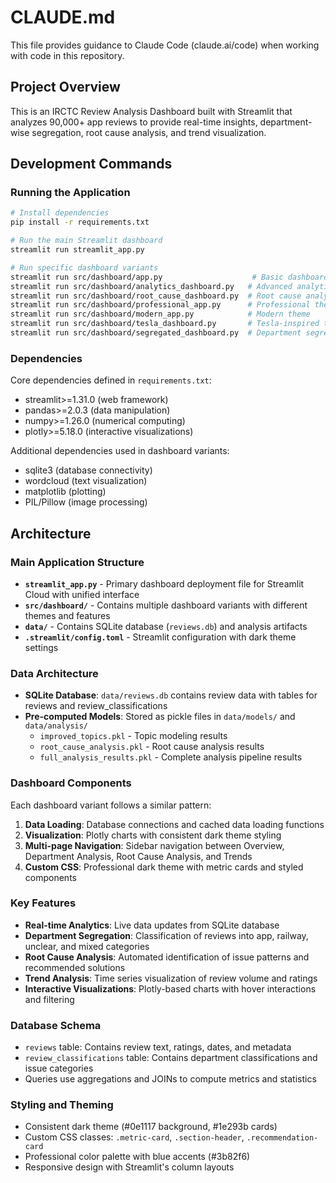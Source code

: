 # CLAUDE.md

This file provides guidance to Claude Code (claude.ai/code) when working with code in this repository.

## Project Overview
This is an IRCTC Review Analysis Dashboard built with Streamlit that analyzes 90,000+ app reviews to provide real-time insights, department-wise segregation, root cause analysis, and trend visualization.

## Development Commands

### Running the Application
```bash
# Install dependencies
pip install -r requirements.txt

# Run the main Streamlit dashboard
streamlit run streamlit_app.py

# Run specific dashboard variants
streamlit run src/dashboard/app.py                    # Basic dashboard
streamlit run src/dashboard/analytics_dashboard.py   # Advanced analytics
streamlit run src/dashboard/root_cause_dashboard.py  # Root cause analysis
streamlit run src/dashboard/professional_app.py      # Professional theme
streamlit run src/dashboard/modern_app.py            # Modern theme
streamlit run src/dashboard/tesla_dashboard.py       # Tesla-inspired theme
streamlit run src/dashboard/segregated_dashboard.py  # Department segregated
```

### Dependencies
Core dependencies defined in `requirements.txt`:
- streamlit>=1.31.0 (web framework)
- pandas>=2.0.3 (data manipulation)
- numpy>=1.26.0 (numerical computing)
- plotly>=5.18.0 (interactive visualizations)

Additional dependencies used in dashboard variants:
- sqlite3 (database connectivity)
- wordcloud (text visualization)
- matplotlib (plotting)
- PIL/Pillow (image processing)

## Architecture

### Main Application Structure
- **`streamlit_app.py`** - Primary dashboard deployment file for Streamlit Cloud with unified interface
- **`src/dashboard/`** - Contains multiple dashboard variants with different themes and features
- **`data/`** - Contains SQLite database (`reviews.db`) and analysis artifacts
- **`.streamlit/config.toml`** - Streamlit configuration with dark theme settings

### Data Architecture
- **SQLite Database**: `data/reviews.db` contains review data with tables for reviews and review_classifications
- **Pre-computed Models**: Stored as pickle files in `data/models/` and `data/analysis/`
  - `improved_topics.pkl` - Topic modeling results
  - `root_cause_analysis.pkl` - Root cause analysis results
  - `full_analysis_results.pkl` - Complete analysis pipeline results

### Dashboard Components
Each dashboard variant follows a similar pattern:
1. **Data Loading**: Database connections and cached data loading functions
2. **Visualization**: Plotly charts with consistent dark theme styling
3. **Multi-page Navigation**: Sidebar navigation between Overview, Department Analysis, Root Cause Analysis, and Trends
4. **Custom CSS**: Professional dark theme with metric cards and styled components

### Key Features
- **Real-time Analytics**: Live data updates from SQLite database
- **Department Segregation**: Classification of reviews into app, railway, unclear, and mixed categories
- **Root Cause Analysis**: Automated identification of issue patterns and recommended solutions
- **Trend Analysis**: Time series visualization of review volume and ratings
- **Interactive Visualizations**: Plotly-based charts with hover interactions and filtering

### Database Schema
- `reviews` table: Contains review text, ratings, dates, and metadata
- `review_classifications` table: Contains department classifications and issue categories
- Queries use aggregations and JOINs to compute metrics and statistics

### Styling and Theming
- Consistent dark theme (#0e1117 background, #1e293b cards)
- Custom CSS classes: `.metric-card`, `.section-header`, `.recommendation-card`
- Professional color palette with blue accents (#3b82f6)
- Responsive design with Streamlit's column layouts